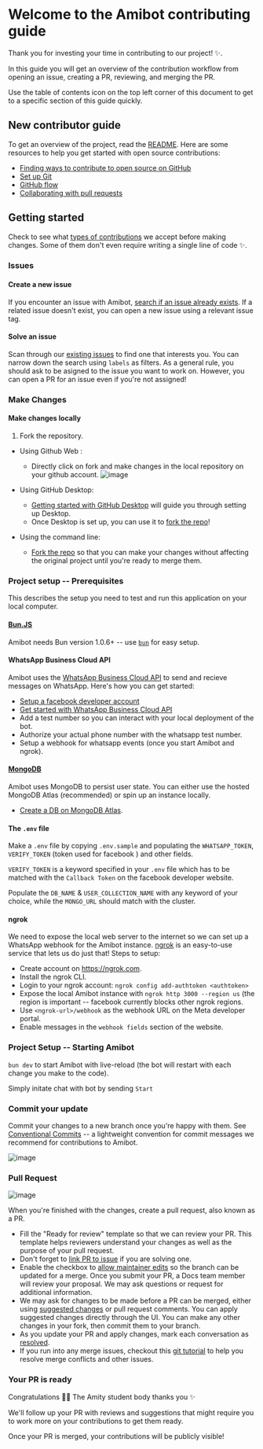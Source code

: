 # Welcome to the Amibot contributing guide

Thank you for investing your time in contributing to our project! :sparkles:.

In this guide you will get an overview of the contribution workflow from opening an issue, creating a PR, reviewing, and merging the PR.

Use the table of contents icon on the top left corner of this document to get to a specific section of this guide quickly.

## New contributor guide

To get an overview of the project, read the [README](README.md). Here are some resources to help you get started with open source contributions:

- [Finding ways to contribute to open source on GitHub](https://docs.github.com/en/get-started/exploring-projects-on-github/finding-ways-to-contribute-to-open-source-on-github)
- [Set up Git](https://docs.github.com/en/get-started/quickstart/set-up-git)
- [GitHub flow](https://docs.github.com/en/get-started/quickstart/github-flow)
- [Collaborating with pull requests](https://docs.github.com/en/github/collaborating-with-pull-requests)

## Getting started

Check to see what [types of contributions](./contributing/types-of-contributions.md) we accept before making changes. Some of them don't even require writing a single line of code :sparkles:.

### Issues

#### Create a new issue

If you encounter an issue with Amibot, [search if an issue already exists](https://docs.github.com/en/github/searching-for-information-on-github/searching-on-github/searching-issues-and-pull-requests#search-by-the-title-body-or-comments). If a related issue doesn't exist, you can open a new issue using a relevant issue tag.

#### Solve an issue

Scan through our [existing issues](https://github.com/asetalias/amibot/issues) to find one that interests you. You can narrow down the search using `labels` as filters. As a general rule, you should ask to be asigned to the issue you want to work on. However, you can open a PR for an issue even if you're not assigned!

### Make Changes

#### Make changes locally

1. Fork the repository.

- Using Github Web :
  - Directly click on fork and make changes in the local repository on your github account.
 ![image](https://user-images.githubusercontent.com/64458111/193403656-7fad4e89-d7b0-4f3a-be64-64bf3b32c0f1.png)

- Using GitHub Desktop:
  - [Getting started with GitHub Desktop](https://docs.github.com/en/desktop/installing-and-configuring-github-desktop/getting-started-with-github-desktop) will guide you through setting up Desktop.
  - Once Desktop is set up, you can use it to [fork the repo](https://docs.github.com/en/desktop/contributing-and-collaborating-using-github-desktop/cloning-and-forking-repositories-from-github-desktop)!

- Using the command line:
  - [Fork the repo](https://docs.github.com/en/github/getting-started-with-github/fork-a-repo#fork-an-example-repository) so that you can make your changes without affecting the original project until you're ready to merge them.

### Project setup -- Prerequisites

This describes the setup you need to test and run this application on your local computer.

#### [Bun.JS](https://bun.sh)

Amibot needs Bun version 1.0.6+ -- use [`bun`](https://bun.sh) for easy setup.

#### WhatsApp Business Cloud API

Amibot uses the [WhatsApp Business Cloud API][wa-business-cloud-api] to send and recieve messages on WhatsApp. Here's how you can get started:

- [Setup a facebook developer account](https://developers.facebook.com/)
- [Get started with WhatsApp Business Cloud API][wa-business-cloud-api]
- Add a test number so you can interact with your local deployment of the bot.
- Authorize your actual phone number with the whatsapp test number.
- Setup a webhook for whatsapp events (once you start Amibot and ngrok).

#### [MongoDB](https://www.mongodb.com/)

Amibot uses MongoDB to persist user state. You can either use the hosted MongoDB Atlas (recommended)
or spin up an instance locally.

- [Create a DB on MongoDB Atlas][mongodb-atlas].

#### The `.env` file

Make a `.env` file by copying `.env.sample` and populating the `WHATSAPP_TOKEN`, `VERIFY_TOKEN` (token used for facebook ) and other fields.

`VERIFY_TOKEN` is a keyword specified in your `.env` file which has to be matched with the `Callback Token` on the facebook developer website.

Populate the `DB_NAME` & `USER_COLLECTION_NAME` with any keyword of your choice, while the `MONGO_URL` should match with the cluster.
#### ngrok

  We need to expose the local web server to the internet so we can set up a WhatsApp webhook for the Amibot instance. [ngrok][ngrok] is an easy-to-use service that lets us do just that!
  Steps to setup:

- Create account on <https://ngrok.com>.
- Install the ngrok CLI.
- Login to your ngrok account: `ngrok config add-authtoken <authtoken>`
- Expose the local Amibot instance with `ngrok http 3000 --region us` (the region is important --
    facebook currently blocks other ngrok regions.
- Use `<ngrok-url>/webhook` as the webhook URL on the Meta developer portal.
- Enable messages in the `webhook fields` section of the website.

### Project Setup -- Starting Amibot

`bun dev` to start Amibot with live-reload (the bot will restart with each change you make to the code).

Simply initate chat with bot by sending `Start`

### Commit your update

Commit your changes to a new branch once you're happy with them.
See [Conventional Commits][conventional-commits] -- a lightweight convention
for commit messages we recommend for contributions to Amibot.

![image](https://user-images.githubusercontent.com/64458111/193404058-2af44221-77d0-4544-94c1-d48217935e8a.png)

### Pull Request

![image](https://user-images.githubusercontent.com/64458111/193404133-741c5664-5c12-45aa-a904-040957e5ac64.png)

When you're finished with the changes, create a pull request, also known as a PR.

- Fill the "Ready for review" template so that we can review your PR. This template helps reviewers understand your changes as well as the purpose of your pull request.
- Don't forget to [link PR to issue](https://docs.github.com/en/issues/tracking-your-work-with-issues/linking-a-pull-request-to-an-issue) if you are solving one.
- Enable the checkbox to [allow maintainer edits](https://docs.github.com/en/github/collaborating-with-issues-and-pull-requests/allowing-changes-to-a-pull-request-branch-created-from-a-fork) so the branch can be updated for a merge.
Once you submit your PR, a Docs team member will review your proposal. We may ask questions or request for additional information.
- We may ask for changes to be made before a PR can be merged, either using [suggested changes](https://docs.github.com/en/github/collaborating-with-issues-and-pull-requests/incorporating-feedback-in-your-pull-request) or pull request comments. You can apply suggested changes directly through the UI. You can make any other changes in your fork, then commit them to your branch.
- As you update your PR and apply changes, mark each conversation as [resolved](https://docs.github.com/en/github/collaborating-with-issues-and-pull-requests/commenting-on-a-pull-request#resolving-conversations).
- If you run into any merge issues, checkout this [git tutorial](https://github.com/skills/resolve-merge-conflicts) to help you resolve merge conflicts and other issues.

### Your PR is ready

Congratulations :tada::tada: The Amity student body thanks you :sparkles:

We'll follow up your PR with reviews and suggestions that might require you to work more on your contributions to get them ready.

Once your PR is merged, your contributions will be publicly visible!

[conventional-commits]: https://www.conventionalcommits.org/en/v1.0.0/
[ngrok]: https://www.conventionalcommits.org/en/v1.0.0/
[mongodb-atlas]: https://www.conventionalcommits.org/en/v1.0.0/
[wa-business-cloud-api]: https://developers.facebook.com/docs/whatsapp/cloud-api/
